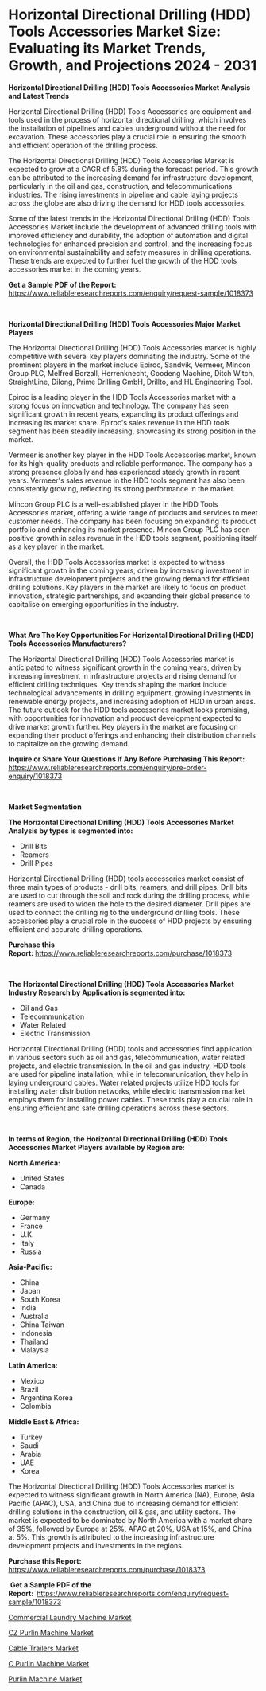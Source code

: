 <p><h1>Horizontal Directional Drilling (HDD) Tools Accessories Market Size: Evaluating its Market Trends, Growth, and Projections 2024 - 2031</h1></p><p><strong>Horizontal Directional Drilling (HDD) Tools Accessories Market Analysis and Latest Trends</strong></p>
<p><p>Horizontal Directional Drilling (HDD) Tools Accessories are equipment and tools used in the process of horizontal directional drilling, which involves the installation of pipelines and cables underground without the need for excavation. These accessories play a crucial role in ensuring the smooth and efficient operation of the drilling process.</p><p>The Horizontal Directional Drilling (HDD) Tools Accessories Market is expected to grow at a CAGR of 5.8% during the forecast period. This growth can be attributed to the increasing demand for infrastructure development, particularly in the oil and gas, construction, and telecommunications industries. The rising investments in pipeline and cable laying projects across the globe are also driving the demand for HDD tools accessories.</p><p>Some of the latest trends in the Horizontal Directional Drilling (HDD) Tools Accessories Market include the development of advanced drilling tools with improved efficiency and durability, the adoption of automation and digital technologies for enhanced precision and control, and the increasing focus on environmental sustainability and safety measures in drilling operations. These trends are expected to further fuel the growth of the HDD tools accessories market in the coming years.</p></p>
<p><strong>Get a Sample PDF of the Report:&nbsp;</strong> <a href="https://www.reliableresearchreports.com/enquiry/request-sample/1018373">https://www.reliableresearchreports.com/enquiry/request-sample/1018373</a></p>
<p>&nbsp;</p>
<p><strong>Horizontal Directional Drilling (HDD) Tools Accessories Major Market Players</strong></p>
<p><p>The Horizontal Directional Drilling (HDD) Tools Accessories market is highly competitive with several key players dominating the industry. Some of the prominent players in the market include Epiroc, Sandvik, Vermeer, Mincon Group PLC, Melfred Borzall, Herrenknecht, Goodeng Machine, Ditch Witch, StraightLine, Dilong, Prime Drilling GmbH, Drillto, and HL Engineering Tool.</p><p>Epiroc is a leading player in the HDD Tools Accessories market with a strong focus on innovation and technology. The company has seen significant growth in recent years, expanding its product offerings and increasing its market share. Epiroc's sales revenue in the HDD tools segment has been steadily increasing, showcasing its strong position in the market.</p><p>Vermeer is another key player in the HDD Tools Accessories market, known for its high-quality products and reliable performance. The company has a strong presence globally and has experienced steady growth in recent years. Vermeer's sales revenue in the HDD tools segment has also been consistently growing, reflecting its strong performance in the market.</p><p>Mincon Group PLC is a well-established player in the HDD Tools Accessories market, offering a wide range of products and services to meet customer needs. The company has been focusing on expanding its product portfolio and enhancing its market presence. Mincon Group PLC has seen positive growth in sales revenue in the HDD tools segment, positioning itself as a key player in the market.</p><p>Overall, the HDD Tools Accessories market is expected to witness significant growth in the coming years, driven by increasing investment in infrastructure development projects and the growing demand for efficient drilling solutions. Key players in the market are likely to focus on product innovation, strategic partnerships, and expanding their global presence to capitalise on emerging opportunities in the industry.</p></p>
<p>&nbsp;</p>
<p><strong>What Are The Key Opportunities For Horizontal Directional Drilling (HDD) Tools Accessories Manufacturers?</strong></p>
<p><p>The Horizontal Directional Drilling (HDD) Tools Accessories market is anticipated to witness significant growth in the coming years, driven by increasing investment in infrastructure projects and rising demand for efficient drilling techniques. Key trends shaping the market include technological advancements in drilling equipment, growing investments in renewable energy projects, and increasing adoption of HDD in urban areas. The future outlook for the HDD tools accessories market looks promising, with opportunities for innovation and product development expected to drive market growth further. Key players in the market are focusing on expanding their product offerings and enhancing their distribution channels to capitalize on the growing demand.</p></p>
<p><strong>Inquire or Share Your Questions If Any Before Purchasing This Report:</strong> <a href="https://www.reliableresearchreports.com/enquiry/pre-order-enquiry/1018373">https://www.reliableresearchreports.com/enquiry/pre-order-enquiry/1018373</a></p>
<p>&nbsp;</p>
<p><strong>Market Segmentation</strong></p>
<p><strong>The Horizontal Directional Drilling (HDD) Tools Accessories Market Analysis by types is segmented into:</strong></p>
<p><ul><li>Drill Bits</li><li>Reamers</li><li>Drill Pipes</li></ul></p>
<p><p>Horizontal Directional Drilling (HDD) tools accessories market consist of three main types of products - drill bits, reamers, and drill pipes. Drill bits are used to cut through the soil and rock during the drilling process, while reamers are used to widen the hole to the desired diameter. Drill pipes are used to connect the drilling rig to the underground drilling tools. These accessories play a crucial role in the success of HDD projects by ensuring efficient and accurate drilling operations.</p></p>
<p><strong>Purchase this Report:&nbsp;</strong><a href="https://www.reliableresearchreports.com/purchase/1018373">https://www.reliableresearchreports.com/purchase/1018373</a></p>
<p>&nbsp;</p>
<p><strong>The Horizontal Directional Drilling (HDD) Tools Accessories Market Industry Research by Application is segmented into:</strong></p>
<p><ul><li>Oil and Gas</li><li>Telecommunication</li><li>Water Related</li><li>Electric Transmission</li></ul></p>
<p><p>Horizontal Directional Drilling (HDD) tools and accessories find application in various sectors such as oil and gas, telecommunication, water related projects, and electric transmission. In the oil and gas industry, HDD tools are used for pipeline installation, while in telecommunication, they help in laying underground cables. Water related projects utilize HDD tools for installing water distribution networks, while electric transmission market employs them for installing power cables. These tools play a crucial role in ensuring efficient and safe drilling operations across these sectors.</p></p>
<p>&nbsp;</p>
<p><strong>In terms of Region, the Horizontal Directional Drilling (HDD) Tools Accessories Market Players available by Region are:</strong></p>
<p>
    <p> <strong> North America: </strong>
        <ul>
            <li>United States</li>
            <li>Canada</li>
        </ul>
        </p> 
    <p> <strong> Europe: </strong>
        <ul>
            <li>Germany</li>
            <li>France</li>
            <li>U.K.</li>
            <li>Italy</li>
            <li>Russia</li>
        </ul>
        </p> 
    <p> <strong> Asia-Pacific: </strong>
        <ul>
            <li>China</li>
            <li>Japan</li>
            <li>South Korea</li>
            <li>India</li>
            <li>Australia</li>
            <li>China Taiwan</li>
            <li>Indonesia</li>
            <li>Thailand</li>
            <li>Malaysia</li>
        </ul>
        </p> 
    <p> <strong> Latin America: </strong>
        <ul>
            <li>Mexico</li>
            <li>Brazil</li>
            <li>Argentina Korea</li>
            <li>Colombia</li>
        </ul>
        </p> 
    <p> <strong> Middle East & Africa: </strong>
        <ul>
            <li>Turkey</li>
            <li>Saudi</li>
            <li>Arabia</li>
            <li>UAE</li>
            <li>Korea</li>
        </ul>
    </p>
    </p>
<p><p>The Horizontal Directional Drilling (HDD) Tools Accessories market is expected to witness significant growth in North America (NA), Europe, Asia Pacific (APAC), USA, and China due to increasing demand for efficient drilling solutions in the construction, oil & gas, and utility sectors. The market is expected to be dominated by North America with a market share of 35%, followed by Europe at 25%, APAC at 20%, USA at 15%, and China at 5%. This growth is attributed to the increasing infrastructure development projects and investments in the regions.</p></p>
<p><strong>Purchase this Report: </strong><a href="https://www.reliableresearchreports.com/purchase/1018373">https://www.reliableresearchreports.com/purchase/1018373</a></p>
<p>&nbsp;<strong>Get a Sample PDF of the Report:&nbsp;&nbsp;</strong><a href="https://www.reliableresearchreports.com/enquiry/request-sample/1018373">https://www.reliableresearchreports.com/enquiry/request-sample/1018373</a></p>
<p><strong></strong></p>
<p><p><a href="https://medium.com/p/fcfcb6691c26/edit">Commercial Laundry Machine Market</a></p><p><a href="https://medium.com/@trevawisozk_19409/cz-purlin-machine-market-insights-into-market-cagr-market-trends-and-growth-strategies-9c12c5df0882">CZ Purlin Machine Market</a></p><p><a href="https://medium.com/@trevawisozk_19409/cable-trailers-market-competitive-analysis-market-trends-and-forecast-to-2031-6262a5a94a8f">Cable Trailers Market</a></p><p><a href="https://medium.com/@trevawisozk_19409/c-purlin-machine-market-report-reveals-the-latest-trends-and-growth-opportunities-of-this-market-4cf46e6fea4b">C Purlin Machine Market</a></p><p><a href="https://medium.com/@trevawisozk_19409/purlin-machine-market-size-market-outlook-and-market-forecast-2024-to-2031-a48bddc19c63">Purlin Machine Market</a></p></p>